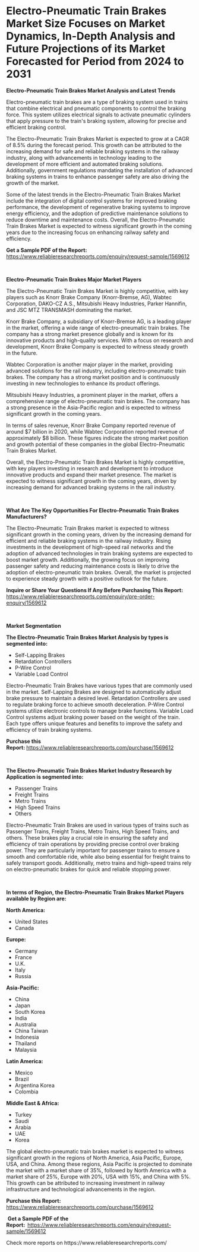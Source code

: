 <p><h1>Electro-Pneumatic Train Brakes Market Size Focuses on Market Dynamics, In-Depth Analysis and Future Projections of its Market Forecasted for Period from 2024 to 2031</h1></p><p><strong>Electro-Pneumatic Train Brakes Market Analysis and Latest Trends</strong></p>
<p><p>Electro-pneumatic train brakes are a type of braking system used in trains that combine electrical and pneumatic components to control the braking force. This system utilizes electrical signals to activate pneumatic cylinders that apply pressure to the train's braking system, allowing for precise and efficient braking control.</p><p>The Electro-Pneumatic Train Brakes Market is expected to grow at a CAGR of 8.5% during the forecast period. This growth can be attributed to the increasing demand for safe and reliable braking systems in the railway industry, along with advancements in technology leading to the development of more efficient and automated braking solutions. Additionally, government regulations mandating the installation of advanced braking systems in trains to enhance passenger safety are also driving the growth of the market.</p><p>Some of the latest trends in the Electro-Pneumatic Train Brakes Market include the integration of digital control systems for improved braking performance, the development of regenerative braking systems to improve energy efficiency, and the adoption of predictive maintenance solutions to reduce downtime and maintenance costs. Overall, the Electro-Pneumatic Train Brakes Market is expected to witness significant growth in the coming years due to the increasing focus on enhancing railway safety and efficiency.</p></p>
<p><strong>Get a Sample PDF of the Report:&nbsp;</strong> <a href="https://www.reliableresearchreports.com/enquiry/request-sample/1569612">https://www.reliableresearchreports.com/enquiry/request-sample/1569612</a></p>
<p>&nbsp;</p>
<p><strong>Electro-Pneumatic Train Brakes Major Market Players</strong></p>
<p><p>The Electro-Pneumatic Train Brakes Market is highly competitive, with key players such as Knorr Brake Company (Knorr-Bremse, AG), Wabtec Corporation, DAKO-CZ A.S., Mitsubishi Heavy Industries, Parker Hannifin, and JSC MTZ TRANSMASH dominating the market. </p><p>Knorr Brake Company, a subsidiary of Knorr-Bremse AG, is a leading player in the market, offering a wide range of electro-pneumatic train brakes. The company has a strong market presence globally and is known for its innovative products and high-quality services. With a focus on research and development, Knorr Brake Company is expected to witness steady growth in the future. </p><p>Wabtec Corporation is another major player in the market, providing advanced solutions for the rail industry, including electro-pneumatic train brakes. The company has a strong market position and is continuously investing in new technologies to enhance its product offerings. </p><p>Mitsubishi Heavy Industries, a prominent player in the market, offers a comprehensive range of electro-pneumatic train brakes. The company has a strong presence in the Asia-Pacific region and is expected to witness significant growth in the coming years. </p><p>In terms of sales revenue, Knorr Brake Company reported revenue of around $7 billion in 2020, while Wabtec Corporation reported revenue of approximately $8 billion. These figures indicate the strong market position and growth potential of these companies in the global Electro-Pneumatic Train Brakes Market. </p><p>Overall, the Electro-Pneumatic Train Brakes Market is highly competitive, with key players investing in research and development to introduce innovative products and expand their market presence. The market is expected to witness significant growth in the coming years, driven by increasing demand for advanced braking systems in the rail industry.</p></p>
<p>&nbsp;</p>
<p><strong>What Are The Key Opportunities For Electro-Pneumatic Train Brakes Manufacturers?</strong></p>
<p><p>The Electro-Pneumatic Train Brakes market is expected to witness significant growth in the coming years, driven by the increasing demand for efficient and reliable braking systems in the railway industry. Rising investments in the development of high-speed rail networks and the adoption of advanced technologies in train braking systems are expected to boost market growth. Additionally, the growing focus on improving passenger safety and reducing maintenance costs is likely to drive the adoption of electro-pneumatic train brakes. Overall, the market is projected to experience steady growth with a positive outlook for the future.</p></p>
<p><strong>Inquire or Share Your Questions If Any Before Purchasing This Report:</strong> <a href="https://www.reliableresearchreports.com/enquiry/pre-order-enquiry/1569612">https://www.reliableresearchreports.com/enquiry/pre-order-enquiry/1569612</a></p>
<p>&nbsp;</p>
<p><strong>Market Segmentation</strong></p>
<p><strong>The Electro-Pneumatic Train Brakes Market Analysis by types is segmented into:</strong></p>
<p><ul><li>Self-Lapping Brakes</li><li>Retardation Controllers</li><li>P-Wire Control</li><li>Variable Load Control</li></ul></p>
<p><p>Electro-Pneumatic Train Brakes have various types that are commonly used in the market. Self-Lapping Brakes are designed to automatically adjust brake pressure to maintain a desired level. Retardation Controllers are used to regulate braking force to achieve smooth deceleration. P-Wire Control systems utilize electronic controls to manage brake functions. Variable Load Control systems adjust braking power based on the weight of the train. Each type offers unique features and benefits to improve the safety and efficiency of train braking systems.</p></p>
<p><strong>Purchase this Report:&nbsp;</strong><a href="https://www.reliableresearchreports.com/purchase/1569612">https://www.reliableresearchreports.com/purchase/1569612</a></p>
<p>&nbsp;</p>
<p><strong>The Electro-Pneumatic Train Brakes Market Industry Research by Application is segmented into:</strong></p>
<p><ul><li>Passenger Trains</li><li>Freight Trains</li><li>Metro Trains</li><li>High Speed Trains</li><li>Others</li></ul></p>
<p><p>Electro-Pneumatic Train Brakes are used in various types of trains such as Passenger Trains, Freight Trains, Metro Trains, High Speed Trains, and others. These brakes play a crucial role in ensuring the safety and efficiency of train operations by providing precise control over braking power. They are particularly important for passenger trains to ensure a smooth and comfortable ride, while also being essential for freight trains to safely transport goods. Additionally, metro trains and high-speed trains rely on electro-pneumatic brakes for quick and reliable stopping power.</p></p>
<p>&nbsp;</p>
<p><strong>In terms of Region, the Electro-Pneumatic Train Brakes Market Players available by Region are:</strong></p>
<p>
    <p> <strong> North America: </strong>
        <ul>
            <li>United States</li>
            <li>Canada</li>
        </ul>
        </p> 
    <p> <strong> Europe: </strong>
        <ul>
            <li>Germany</li>
            <li>France</li>
            <li>U.K.</li>
            <li>Italy</li>
            <li>Russia</li>
        </ul>
        </p> 
    <p> <strong> Asia-Pacific: </strong>
        <ul>
            <li>China</li>
            <li>Japan</li>
            <li>South Korea</li>
            <li>India</li>
            <li>Australia</li>
            <li>China Taiwan</li>
            <li>Indonesia</li>
            <li>Thailand</li>
            <li>Malaysia</li>
        </ul>
        </p> 
    <p> <strong> Latin America: </strong>
        <ul>
            <li>Mexico</li>
            <li>Brazil</li>
            <li>Argentina Korea</li>
            <li>Colombia</li>
        </ul>
        </p> 
    <p> <strong> Middle East & Africa: </strong>
        <ul>
            <li>Turkey</li>
            <li>Saudi</li>
            <li>Arabia</li>
            <li>UAE</li>
            <li>Korea</li>
        </ul>
    </p>
    </p>
<p><p>The global electro-pneumatic train brakes market is expected to witness significant growth in the regions of North America, Asia Pacific, Europe, USA, and China. Among these regions, Asia Pacific is projected to dominate the market with a market share of 35%, followed by North America with a market share of 25%, Europe with 20%, USA with 15%, and China with 5%. This growth can be attributed to increasing investment in railway infrastructure and technological advancements in the region.</p></p>
<p><strong>Purchase this Report: </strong><a href="https://www.reliableresearchreports.com/purchase/1569612">https://www.reliableresearchreports.com/purchase/1569612</a></p>
<p>&nbsp;<strong>Get a Sample PDF of the Report:&nbsp;&nbsp;</strong><a href="https://www.reliableresearchreports.com/enquiry/request-sample/1569612">https://www.reliableresearchreports.com/enquiry/request-sample/1569612</a></p>
<p><strong></strong></p>
<p>Check more reports on https://www.reliableresearchreports.com/</p>